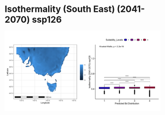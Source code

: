 # Isothermality (South East) (2041-2070) ssp126
![image info](../../Analysis_Plots/South_East_Extent_OnlyEnvs/Isothermality_SE_4170_126.png)